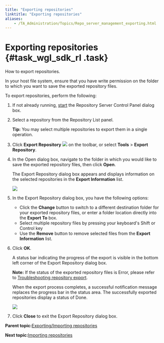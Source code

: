 ```yaml
--- 
title: "Exporting repositories"
linktitle: "Exporting repositories"
aliases: 
    - /TA_Administration/Topics/Repo_server_management_exporting.html
---
```

# Exporting repositories {#task_wgl_sdk_rl .task}

How to export repositories.

In your host file system, ensure that you have write permission on the folder to which you want to save the exported repository files.

To export repositories, perform the following:

1.  If not already running, [start](Repo_server_management_launching.html) the Repository Server Control Panel dialog box.

2.  Select a repository from the Repository List panel.

    **Tip:** You may select multiple repositories to export them in a single operation.

3.  Click **Export Repository** ![](../Images/btn.RS_export_repo.png) on the toolbar, or select **Tools** \> **Export Repository**.

4.  In the Open dialog box, navigate to the folder in which you would like to save the exported repository files, then click **Open**.

    The Export Repository dialog box appears and displays information on the selected repositories in the **Export Information** list.

    ![](../Images/export_repo_dlg.png)

5.  In the Export Repository dialog box, you have the following options:

    -   Click the **Change** button to switch to a different destination folder for your exported repository files, or enter a folder location directly into the **Export To** box.
    -   Select multiple repository files by pressing your keyboard's Shift or Control key
    -   Use the **Remove** button to remove selected files from the **Export Information** list.
6.  Click **OK**.

    A status bar indicating the progress of the export is visible in the bottom left corner of the Export Repository dialog box.

    **Note:** If the status of the exported repository files is Error, please refer to [Troubleshooting repository export](adm_Exporting_repository_troubleshooting.html).

    When the export process completes, a successful notification message replaces the progress bar in the status area. The successfully exported repositories display a status of Done.

    ![](../Images/export_repo_after_dlg.png)

7.  Click **Close** to exit the Export Repository dialog box.


**Parent topic:**[Exporting/Importing repositories](../../TA_Administration/Topics/adm_Exporting_import_repository.html)

**Next topic:**[Importing repositories](../../TA_Administration/Topics/Repo_server_management_importing.html)

